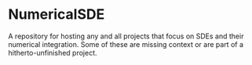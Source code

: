 # NumericalSDE
A repository for hosting any and all projects that focus on SDEs and their numerical integration. Some of these are missing context or are part of a hitherto-unfinished project.
